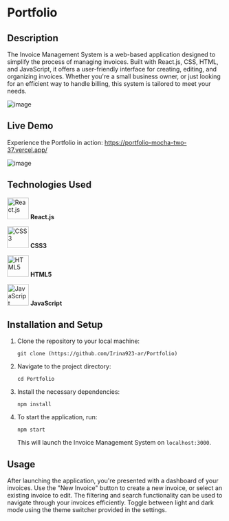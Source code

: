 # Portfolio

## Description

The Invoice Management System is a web-based application designed to simplify the process of managing invoices. Built with React.js, CSS, HTML, and JavaScript, it offers a user-friendly interface for creating, editing, and organizing invoices. Whether you're a small business owner, or just looking for an efficient way to handle billing, this system is tailored to meet your needs.

![image](https://github.com/Irina923-ar/Portfolio/assets/112747712/c6c8eac5-58eb-427c-961d-a2a4f4cd4ebe)



## Live Demo

Experience the Portfolio in action: https://portfolio-mocha-two-37.vercel.app/


![image](https://github.com/Irina923-ar/Portfolio/assets/112747712/6148b714-0371-42a3-a38f-bc46285cbb4a)



## Technologies Used

<img src="https://reactjs.org/logo-og.png" width="50" alt="React.js"> **React.js**

<img src="https://upload.wikimedia.org/wikipedia/commons/d/d5/CSS3_logo_and_wordmark.svg" width="50" alt="CSS3"> **CSS3**

<img src="https://upload.wikimedia.org/wikipedia/commons/6/61/HTML5_logo_and_wordmark.svg" width="50" alt="HTML5"> **HTML5**

<img src="https://upload.wikimedia.org/wikipedia/commons/6/6a/JavaScript-logo.png" width="50" alt="JavaScript"> **JavaScript**
## Installation and Setup

1. Clone the repository to your local machine:
    ```
    git clone (https://github.com/Irina923-ar/Portfolio)
    ```
2. Navigate to the project directory:
    ```
    cd Portfolio
    ```
3. Install the necessary dependencies:
    ```
    npm install
    ```
4. To start the application, run:
    ```
    npm start
    ```
    This will launch the Invoice Management System on `localhost:3000`.

## Usage

After launching the application, you're presented with a dashboard of your invoices. Use the "New Invoice" button to create a new invoice, or select an existing invoice to edit. The filtering and search functionality can be used to navigate through your invoices efficiently. Toggle between light and dark mode using the theme switcher provided in the settings.
